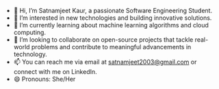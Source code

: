 - 👋 Hi, I’m Satnamjeet Kaur, a passionate Software Engineering Student.
- 👀 I’m interested in new technologies and building innovative solutions.
- 🌱 I’m currently learning about machine learning algorithms and cloud computing.
- 💞️ I’m looking to collaborate on open-source projects that tackle real-world problems and contribute to meaningful advancements in technology.
- 📫 You can reach me via email at satnamjeet2003@gmail.com or connect with me on LinkedIn.
- 😄 Pronouns: She/Her


